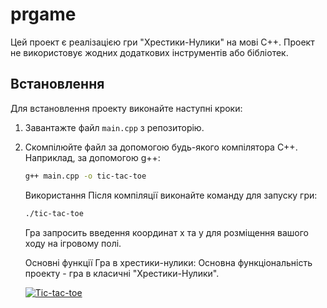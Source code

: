 # prgame

Цей проект є реалізацією гри "Хрестики-Нулики" на мові C++. Проект не використовує жодних додаткових інструментів або бібліотек.

## Встановлення

Для встановлення проекту виконайте наступні кроки:

1. Завантажте файл `main.cpp` з репозиторію.
2. Скомпілюйте файл за допомогою будь-якого компілятора C++. Наприклад, за допомогою g++:
   ```bash
   g++ main.cpp -o tic-tac-toe
   ```
   Використання
   Після компіляції виконайте команду для запуску гри:
   ```bash
   ./tic-tac-toe
   ```
   Гра запросить введення координат x та y для розміщення вашого ходу на ігровому полі.


   Основні функції
   Гра в хрестики-нулики: Основна функціональність проекту - гра в класичні "Хрестики-Нулики".

   [![Tic-tac-toe](https://img.youtube.com/vi/a9FJILejoGM/maxresdefault.jpg)](https://www.youtube.com/watch?v=a9FJILejoGM)

